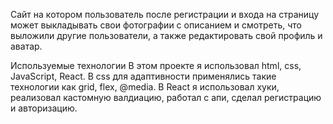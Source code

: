 Сайт на котором пользователь после регистрации и входа на страницу может выкладывать свои фотографии с описанием и смотреть, что выложили другие пользователи, а также редактировать свой профиль и аватар.

Используемые технологии
В этом проекте я использовал html, css, JavaScript, React. В css для адаптивности применялись такие технологии как grid, flex, @media. В React я использовал хуки, реализовал кастомную валдиацию, работал с апи, сделал регистрацию и авторизацию.